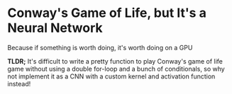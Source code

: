 # Conway's Game of Life, but It's a Neural Network
Because if something is worth doing, it's worth doing on a GPU

**TLDR;** It's difficult to write a pretty function to play Conway's game of life game without using a double for-loop and a bunch of conditionals, so why not implement it as a CNN with a custom kernel and activation function instead!
